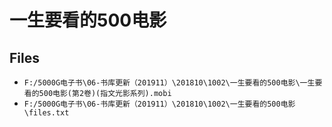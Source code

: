 # 一生要看的500电影

## Files

- `F:/5000G电子书\06-书库更新（201911）\201810\1002\一生要看的500电影\一生要看的500电影(第2卷)(指文光影系列).mobi`
- `F:/5000G电子书\06-书库更新（201911）\201810\1002\一生要看的500电影\files.txt`
